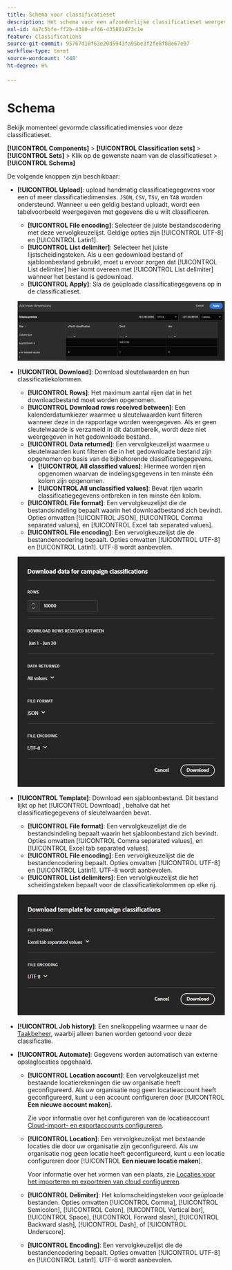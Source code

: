 ```yaml
---
title: Schema voor classificatieset
description: Het schema voor een afzonderlijke classificatieset weergeven en bewerken.
exl-id: 4a7c5bfe-ff2b-4380-af46-435801d73c1e
feature: Classifications
source-git-commit: 95767d10f63e20d5943fa95be3f2fe8f88e67e97
workflow-type: tm+mt
source-wordcount: '448'
ht-degree: 0%

---
```


# Schema

Bekijk momenteel gevormde classificatiedimensies voor deze classificatieset.

**[!UICONTROL Components]** > **[!UICONTROL Classification sets]** > **[!UICONTROL Sets]** > Klik op de gewenste naam van de classificatieset > **[!UICONTROL Schema]**

De volgende knoppen zijn beschikbaar:

<!--* **[!UICONTROL Add]**: Adds an empty row so that you can add a classification dimension to the schema.-->
* **[!UICONTROL Upload]**: upload handmatig classificatiegegevens voor een of meer classificatiedimensies. `JSON`, `CSV`, `TSV`, en `TAB` worden ondersteund. Wanneer u een geldig bestand uploadt, wordt een tabelvoorbeeld weergegeven met gegevens die u wilt classificeren.
   * **[!UICONTROL File encoding]**: Selecteer de juiste bestandscodering met deze vervolgkeuzelijst. Geldige opties zijn [!UICONTROL UTF-8] en [!UICONTROL Latin1].
   * **[!UICONTROL List delimiter]**: Selecteer het juiste lijstscheidingsteken. Als u een gedownload bestand of sjabloonbestand gebruikt, moet u ervoor zorgen dat [!UICONTROL List delimiter] hier komt overeen met [!UICONTROL List delimiter] wanneer het bestand is gedownload.
   * **[!UICONTROL Apply]**: Sla de geüploade classificatiegegevens op in de classificatieset.

  ![Uploaden van classificatieset](../../assets/classification-set-upload.png)

* **[!UICONTROL Download]**: Download sleutelwaarden en hun classificatiekolommen.
   * **[!UICONTROL Rows]**: Het maximum aantal rijen dat in het downloadbestand moet worden opgenomen.
   * **[!UICONTROL Download rows received between]**: Een kalenderdatumkiezer waarmee u sleutelwaarden kunt filteren wanneer deze in de rapportage worden weergegeven. Als er geen sleutelwaarde is verzameld in dit datumbereik, wordt deze niet weergegeven in het gedownloade bestand.
   * **[!UICONTROL Data returned]**: Een vervolgkeuzelijst waarmee u sleutelwaarden kunt filteren die in het gedownloade bestand zijn opgenomen op basis van de bijbehorende classificatiegegevens.
      * **[!UICONTROL All classified values]**: Hiermee worden rijen opgenomen waarvan de indelingsgegevens in ten minste één kolom zijn opgenomen.
      * **[!UICONTROL All unclassified values]**: Bevat rijen waarin classificatiegegevens ontbreken in ten minste één kolom.
   * **[!UICONTROL File format]**: Een vervolgkeuzelijst die de bestandsindeling bepaalt waarin het downloadbestand zich bevindt. Opties omvatten [!UICONTROL JSON], [!UICONTROL Comma separated values], en [!UICONTROL Excel tab separated values].
   * **[!UICONTROL File encoding]**: Een vervolgkeuzelijst die de bestandencodering bepaalt. Opties omvatten [!UICONTROL UTF-8] en [!UICONTROL Latin1]. UTF-8 wordt aanbevolen.

  ![Downloaden van classificatieset](../../assets/classification-set-download.png)

* **[!UICONTROL Template]**: Download een sjabloonbestand. Dit bestand lijkt op het [!UICONTROL Download] , behalve dat het classificatiegegevens of sleutelwaarden bevat.
   * **[!UICONTROL File format]**: Een vervolgkeuzelijst die de bestandsindeling bepaalt waarin het sjabloonbestand zich bevindt. Opties omvatten [!UICONTROL Comma separated values], en [!UICONTROL Excel tab separated values].
   * **[!UICONTROL File encoding]**: Een vervolgkeuzelijst die de bestandencodering bepaalt. Opties omvatten [!UICONTROL UTF-8] en [!UICONTROL Latin1]. UTF-8 wordt aanbevolen.
   * **[!UICONTROL List delimiters]**: Een vervolgkeuzelijst die het scheidingsteken bepaalt voor de classificatiekolommen op elke rij.

  ![Classificatiesetjabloon](../../assets/classification-set-template.png)

* **[!UICONTROL Job history]**: Een snelkoppeling waarmee u naar de [Taakbeheer](../job-manager.md), waarbij alleen banen worden getoond voor deze classificatie.
* **[!UICONTROL Automate]**: Gegevens worden automatisch van externe opslaglocaties opgehaald.
   * **[!UICONTROL Location account]**: Een vervolgkeuzelijst met bestaande locatierekeningen die uw organisatie heeft geconfigureerd. Als uw organisatie nog geen locatieaccount heeft geconfigureerd, kunt u een account configureren door [!UICONTROL **Een nieuwe account maken**].

     Zie voor informatie over het configureren van de locatieaccount [Cloud-import- en exportaccounts configureren](/help/components/locations/configure-import-accounts.md).

   * **[!UICONTROL Location]**: Een vervolgkeuzelijst met bestaande locaties die door uw organisatie zijn geconfigureerd. Als uw organisatie nog geen locatie heeft geconfigureerd, kunt u een locatie configureren door [!UICONTROL **Een nieuwe locatie maken**].

     Voor informatie over het vormen van een plaats, zie [Locaties voor het importeren en exporteren van cloud configureren](/help/components/locations/configure-import-locations.md).

   * **[!UICONTROL Delimiter]**: Het kolomscheidingsteken voor geüploade bestanden. Opties omvatten [!UICONTROL Comma], [!UICONTROL Semicolon], [!UICONTROL Colon], [!UICONTROL Vertical bar], [!UICONTROL Space], [!UICONTROL Forward slash], [!UICONTROL Backward slash], [!UICONTROL Dash], of [!UICONTROL Underscore].

   * **[!UICONTROL Encoding]**: Een vervolgkeuzelijst die de bestandencodering bepaalt. Opties omvatten [!UICONTROL UTF-8] en [!UICONTROL Latin1]. UTF-8 wordt aanbevolen.
